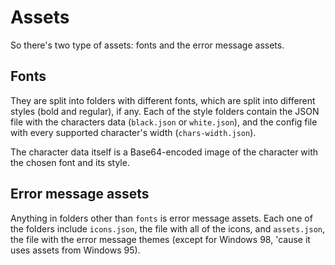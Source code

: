 # Assets

So there's two type of assets: fonts and the error message assets.

## Fonts

They are split into folders with different fonts, which are split into different styles (bold and regular), if any. Each of the style folders contain the JSON file with the characters data (`black.json` or `white.json`), and the config file with every supported character's width (`chars-width.json`).

The character data itself is a Base64-encoded image of the character with the chosen font and its style.

## Error message assets

Anything in folders other than `fonts` is error message assets. Each one of the folders include `icons.json`, the file with all of the icons, and `assets.json`, the file with the error message themes (except for Windows 98, 'cause it uses assets from Windows 95).
